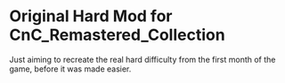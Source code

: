 # Original Hard Mod for CnC_Remastered_Collection 

Just aiming to recreate the real hard difficulty from the first month of the game, before it was made easier.
